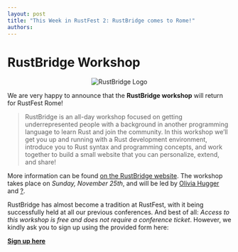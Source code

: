 ```yaml
---
layout: post
title: "This Week in RustFest 2: RustBridge comes to Rome!"
authors:
---
```


# RustBridge Workshop

<div style="text-align:center">
<img src="/assets/posts/rustbridge.png" alt="RustBridge Logo" title="RustBridge Logo">
</div>

We are very happy to announce that the **RustBridge workshop** will return for RustFest Rome! 

> RustBridge is an all-day workshop focused on getting underrepresented people with a background in another programming language to learn Rust and join the community. In this workshop we’ll get you up and running with a Rust development environment, introduce you to Rust syntax and programming concepts, and work together to build a small website that you can personalize, extend, and share!

More information can be found [on the RustBridge website][rustbridge]. The workshop takes place on *Sunday, November 25th*, and will be led by [Olivia Hugger](TODO) and [?](TODO).

RustBridge has almost become a tradition at RustFest, with it being successfully held at all our previous conferences. And best of all: *Access to this workshop is free and does not require a conference ticket*. However, we kindly ask you to sign up using the provided form here:

[**Sign up here**](TODO)

[rustbridge]: https://rustbridge.github.io/
